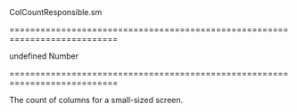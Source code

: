 <!--id-->ColCountResponsible.sm<!--/id-->
===========================================================================
<!--default-->undefined<!--/default-->
<!--type-->Number<!--/type-->
===========================================================================

<!--shortDescription-->
The count of columns for a small-sized screen.
<!--/shortDescription-->

<!--fullDescription-->

<!--/fullDescription-->